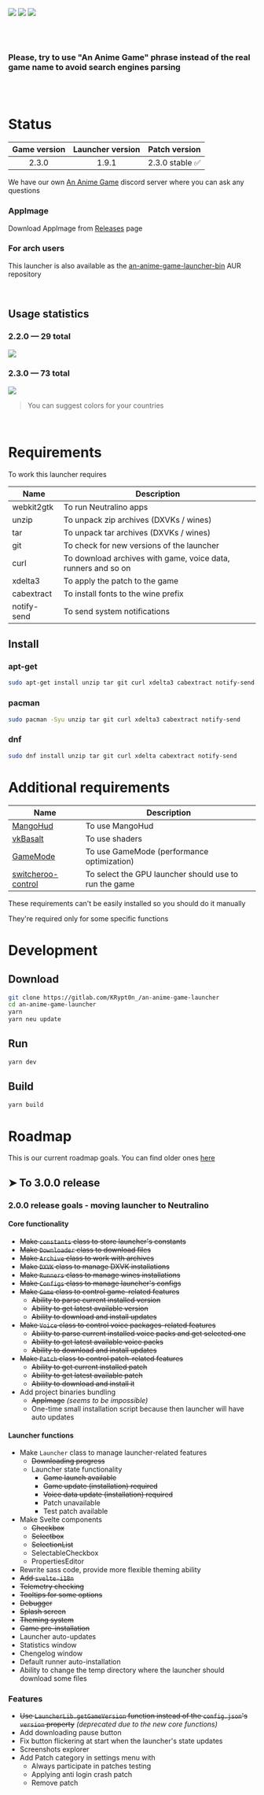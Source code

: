 <img src="repository-pics/logo.jpg">

<img src="repository-pics/launcher-main.png">

<img src="repository-pics/launcher-settings.png">

<br><br>

### Please, try to use "An Anime Game" phrase instead of the real game name to avoid search engines parsing

<br><br>

# Status

| Game version | Launcher version | Patch version |
| :---: | :---: | :---: |
| 2.3.0 | 1.9.1 | 2.3.0 stable ✅ |

We have our own [An Anime Game](https://discord.gg/ck37X6UWBp) discord server where you can ask any questions

### AppImage

Download AppImage from [Releases](https://gitlab.com/KRypt0n_/an-anime-game-launcher/-/releases) page

### For arch users

This launcher is also available as the [an-anime-game-launcher-bin](https://aur.archlinux.org/packages/an-anime-game-launcher-bin) AUR repository

<br>

## Usage statistics

### 2.2.0 — 29 total

<img src="repository-pics/stats/2.2.0.png">

### 2.3.0 — 73 total

<img src="repository-pics/stats/2.3.0.png">

> You can suggest colors for your countries

<br>

# Requirements

To work this launcher requires

| Name | Description |
| --- | --- |
| webkit2gtk | To run Neutralino apps |
| unzip | To unpack zip archives (DXVKs / wines) |
| tar | To unpack tar archives (DXVKs / wines) |
| git | To check for new versions of the launcher |
| curl | To download archives with game, voice data, runners and so on |
| xdelta3 | To apply the patch to the game |
| cabextract | To install fonts to the wine prefix |
| notify-send | To send system notifications |

## Install

### apt-get

```sh
sudo apt-get install unzip tar git curl xdelta3 cabextract notify-send
```

### pacman

```sh
sudo pacman -Syu unzip tar git curl xdelta3 cabextract notify-send
```

### dnf

```sh
sudo dnf install unzip tar git curl xdelta cabextract notify-send
```

# Additional requirements

| Name | Description |
| --- | --- |
| [MangoHud](https://github.com/flightlessmango/MangoHud) | To use MangoHud |
| [vkBasalt](https://github.com/DadSchoorse/vkBasalt) | To use shaders |
| [GameMode](https://github.com/FeralInteractive/gamemode) | To use GameMode (performance optimization) |
| [switcheroo-control](https://gitlab.freedesktop.org/hadess/switcheroo-control/) | To select the GPU launcher should use to run the game |

These requirements can't be easily installed so you should do it manually

They're required only for some specific functions

# Development

## Download

```sh
git clone https://gitlab.com/KRypt0n_/an-anime-game-launcher
cd an-anime-game-launcher
yarn
yarn neu update
```

## Run

```sh
yarn dev
```

## Build

```sh
yarn build
```

# Roadmap

This is our current roadmap goals. You can find older ones [here](ROADMAP.md)

## ➤ To 3.0.0 release

### 2.0.0 release goals - moving launcher to Neutralino

#### Core functionality

* <s>Make `constants` class to store launcher's constants</s>
* <s>Make `Downloader` class to download files</s>
* <s>Make `Archive` class to work with archives</s>
* <s>Make `DXVK` class to manage DXVK installations</s>
* <s>Make `Runners` class to manage wines installations</s>
* <s>Make `Configs` class to manage launcher's configs</s>
* <s>Make `Game` class to control game-related features</s>
  * <s>Ability to parse current installed version</s>
  * <s>Ability to get latest available version</s>
  * <s>Ability to download and install updates</s>
* <s>Make `Voice` class to control voice packages-related features</s>
  * <s>Ability to parse current installed voice packs and get selected one</s>
  * <s>Ability to get latest available voice packs</s>
  * <s>Ability to download and install updates</s>
* <s>Make `Patch` class to control patch-related features</s>
  * <s>Ability to get current installed patch</s>
  * <s>Ability to get latest available patch</s>
  * <s>Ability to download and install it</s>
* Add project binaries bundling
  * <s>AppImage</s> *(seems to be impossible)*
  * One-time small installation script because then launcher will have auto updates

#### Launcher functions

* Make `Launcher` class to manage launcher-related features
  * <s>Downloading progress</s>
  * Launcher state functionality
    * <s>Game launch available</s>
    * <s>Game update (installation) required</s>
    * <s>Voice data update (installation) required</s>
    * Patch unavailable
    * Test patch available
* Make Svelte components
  * <s>Checkbox</s>
  * <s>Selectbox</s>
  * <s>SelectionList</s>
  * SelectableCheckbox
  * PropertiesEditor
* Rewrite sass code, provide more flexible theming ability
* <s>Add `svelte-i18n`</s>
* <s>Telemetry checking</s>
* <s>Tooltips for some options</s>
* <s>Debugger</s>
* <s>Splash screen</s>
* <s>Theming system</s>
* <s>Game pre-installation</s>
* Launcher auto-updates
* Statistics window
* Chengelog window
* Default runner auto-installation
* Ability to change the temp directory where the launcher should download some files

### Features

* <s>Use `LauncherLib.getGameVersion` function instead of the `config.json`'s `version` property</s> *(deprecated due to the new core functions)*
* Add downloading pause button
* Fix button flickering at start when the launcher's state updates
* Screenshots explorer
* Add Patch category in settings menu with
  - Always participate in patches testing
  - Applying anti login crash patch
  - Remove patch
